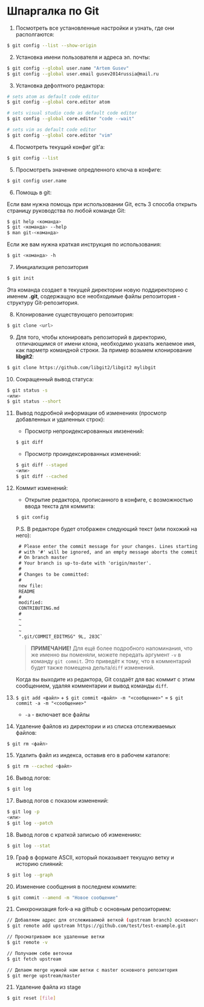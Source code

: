 # Шпаргалка по Git

1. Посмотреть все установленные настройки и узнать, где они располгаются:
```bash
$ git config --list --show-origin
```

2. Установка имени пользователя и адреса эл. почты:
```bash
$ git config --global user.name "Artem Gusev"
$ git config --global user.email gusev2014russia@mail.ru
```

3. Установка дефолтного редактора:
```bash
# sets atom as default code editor
$ git config --global core.editor atom

# sets visual studio code as default code editor
$ git config --global core.editor "code --wait"

# sets vim as default code editor
$ git config --global core.editor "vim"
```

4. Посмотреть текущий конфиг git'а:
```bash
$ git config --list
```

5. Просмотреть значение опредленного ключа в конфиге:
```bash
$ git config user.name
```

6. Помощь в git:

Если вам нужна помощь при использовании Git, есть 3 способа открыть страницу руководства по любой команде Git:
```bash
$ git help <команда>
$ git <команда> --help
$ man git-<команда>
```

Если же вам нужна краткая инструкция по использования:
```bash
$ git <команда> -h
```

7. Инициализция репозитория
```bash
$ git init
```

Эта команда создает в текущей директории новую поддиректорию с именем **.git**, содержащую все необходимые файлы репозитория - структуру Git-репозитория.

8. Клонирование существующего репозитория:
```bash
$ git clone <url>
```

9. Для того, чтобы клонировать репозиторий в директорию, отличающимся от имени клона, необходимо указать желаемое имя, как парметр командной строки. За пример возьмем клонирование **libgit2**:
```bash
$ git clone https://github.com/libgit2/libgit2 mylibgit
```

10. Сокращенный вывод статуса:
```bash
$ git status -s
<или>
$ git status --short 
```

11. Вывод подробной информации об изменениях (просмотр добавленных и удаленных строк):

    * Просмотр непроидексированных имзенений:

    ```bash
    $ git diff
    ```

    * Просмотр проиндексированных изменений:
    
    ```bash
    $ git diff --staged
    <или>
    $ git diff --cached
    ```
    
12. Коммит изменений:
    * Открытие редактора, прописанного в конфиге, с возможностью ввода текста для коммита:
    ```bash
    $ git config
    ```
    
    P.S. В редакторе будет отображен следующий текст (или похожий на него):
    
    ```markdown
     # Please enter the commit message for your changes. Lines starting
     # with '#' will be ignored, and an empty message aborts the commit.
     # On branch master
     # Your branch is up-to-date with 'origin/master'.
     #
     # Changes to be committed:
     #
     new file:
     README
     #
     modified:
     CONTRIBUTING.md
     #
     ~
     ~
     ~
     ".git/COMMIT_EDITMSG" 9L, 283C`
    ```
     
     >**ПРИМЕЧАНИЕ!** Для ещё более подробного напоминания, что же именно вы поменяли, можете передать аргумент `-v` в команду `git commit`. Это приведёт к тому, что в комментарий будет также помещена дельта/`diff` изменений.
     
     Когда вы выходите из редактора, Git создаёт для вас коммит с этим сообщением, удаляя комментарии и вывод команды `diff`.
     
13. `$ git add <файл>` + `$ git commit <файл> -m "<сообщение>"` = `$ git commit -a -m "<сообщение>"`
    
    * `-a` - включает все файлы
    
14. Удаление файлов из директории и из списка отслеживаемых файлов:
```bash
$ git rm <файл>
```
    
15. Удалить файл из индекса, оставив его в рабочем каталоге:
```bash
$ git rm --cached <файл>
```

16. Вывод логов:
```bash
$ git log
```

17. Вывод логов с показом изменений:
```bash
$ git log -p
<или>
$ git log --patch
```

18. Вывод логов с краткой записью об изменениях:
```bash
$ git log --stat
```

19. Граф в формате ASCII, который показывает текущую ветку и историю слияний:
```bash
$ git log --graph
```

20. Изменение сообщения в последнем коммите:
```bash
$ git commit --amend -m "Новое сообщение"
```
21. Синхронизация fork-a на github с основным репозиторием:
```bash
// Добавляем адрес для отслеживаемой веткой (upstream branch) основного репозитория
$ git remote add upstream https://github.com/test/test-example.git

// Просматриваем все удаленные ветки
$ git remote -v

// Получаем себе веточки
$ git fetch upstream

// Делаем merge нужной нам ветки с master основного репозитория
$ git merge upstream/master
```

21. Удаление файла из stage
```bash
$ git reset [file]
```
